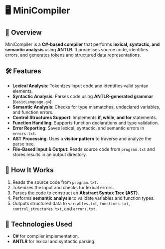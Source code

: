 # 🖥️ MiniCompiler

## 📌 Overview  
MiniCompiler is a **C#-based compiler** that performs **lexical, syntactic, and semantic analysis** using **ANTLR**. It processes source code, identifies errors, and generates tokens and structured data representations.  

## 🛠️ Features  
- **Lexical Analysis**: Tokenizes input code and identifies valid syntax elements.  
- **Syntactic Analysis**: Parses code using **ANTLR-generated grammar** (`BasicLanguage.g4`).  
- **Semantic Analysis**: Checks for type mismatches, undeclared variables, and function errors.  
- **Control Structures Support**: Implements **if, while, and for** statements.  
- **Function Handling**: Supports function declarations and type validation.  
- **Error Reporting**: Saves lexical, syntactic, and semantic errors in `errors.txt`.  
- **AST Processing**: Uses a **visitor pattern** to traverse and analyze the parse tree.  
- **File-Based Input & Output**: Reads source code from `program.txt` and stores results in an output directory.  

## 🚀 How It Works  
1. Reads the source code from `program.txt`.  
2. Tokenizes the input and checks for lexical errors.  
3. Parses the code to construct an **Abstract Syntax Tree (AST)**.  
4. Performs **semantic analysis** to validate variables and function types.  
5. Outputs structured data to `variables.txt`, `functions.txt`, `control_structures.txt`, and `errors.txt`.  

## 🔧 Technologies Used  
- **C#** for compiler implementation.  
- **ANTLR** for lexical and syntactic parsing.  
